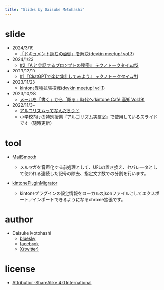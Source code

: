 ```yaml
---
title: "Slides by Daisuke Motohashi"
---
```


<!-- 編集したら >Markdown PDF Export(html) でhtml化 -->

# slide
- 2024/3/19
    - [「ドキュメント読むの面倒」を解決(devkin meetup! vol.3)](https://motohasystem.github.io/slides/20240319_devkin_meetup_vol3/)
- 2024/1/23
    - [#2『AIと会話するプロンプトの秘密』 テクノトークタイム#2](https://motohasystem.github.io/slides/20240123_techno_talk_time_vol2/)
- 2023/12/10
    - [#1『ChatGPTで楽に集計してみよう』 テクノトークタイム#1](https://motohasystem.github.io/slides/20231210_techno_talk_time_vol1/)
- 2023/11/28
    - [kintone異種拡張技戦(devkin meetup! vol.1)](https://motohasystem.github.io/slides/20231128_slide_devkin_meetup/)
- 2023/10/28
    - [メールを「書く」から「彫る」時代へ(kintone Café 高知 Vol.19)](./20231028_slide_kintone_cafe_kochi/index.html)
- 2022/11/3~
    - [アルゴリズムってなんだろう？](https://motohasystem.github.io/exlab_algorithm/#1)
    - 小学校向けの特別授業『アルゴリズム実験室』で使用しているスライドです（随時更新）


# tool
- [MailSmooth](https://motohasystem.github.io/mail_smooth_web/index.html)
    - メルマガを音声化する前処理として、URLの置き換え、セパレータとして使われる連続した記号の除去、指定文字数での分割を行います。

- [kintonePluginMigrator](https://chromewebstore.google.com/detail/kintonepluginmigrator/pndmdhhanlckeimjahjfijelpkbgoeac)
    - kintoneプラグインの設定情報をローカルのjsonファイルとしてエクスポート／インポートできるようになるchrome拡張です。

# author
- Daisuke Motohashi
    - [bluesky](https://bsky.app/profile/motohasystem.kamiyama.club)
    - [facebook](https://www.facebook.com/motohasystem)
    - [X(twitter)](https://twitter.com/motohasystem)

# license
- [Attribution-ShareAlike 4.0 International](./LICENSE)
